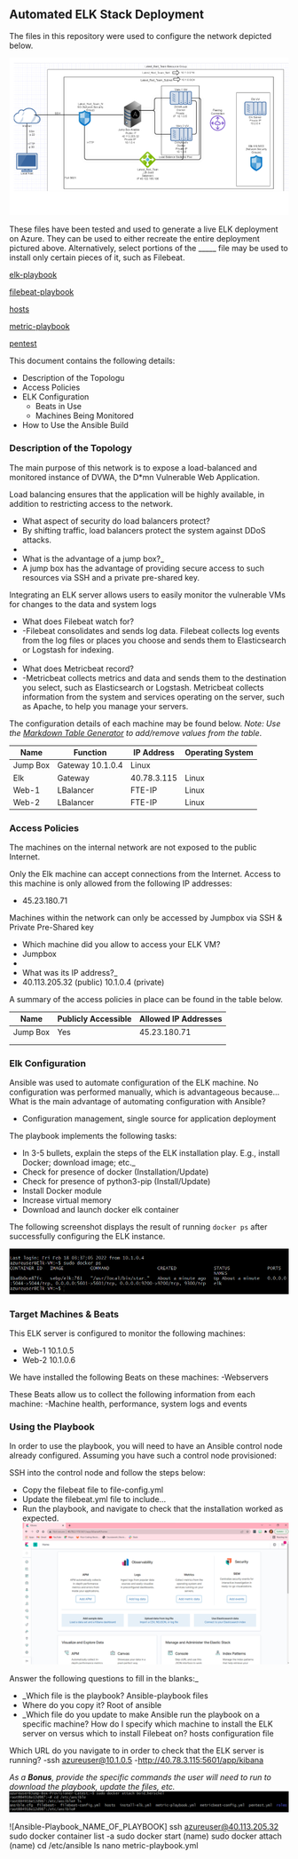 ## Automated ELK Stack Deployment

The files in this repository were used to configure the network depicted below.

![Network diagram](https://github.com/shonham/Shontae-s-Cybersecurity-Project-1/blob/8e67b9f1d26e72db8c7ba8ac17c53083eea6f9b5/diagrams/Network%20diagram.png)

These files have been tested and used to generate a live ELK deployment on Azure. They can be used to either recreate the entire deployment pictured above. Alternatively, select portions of the _____ file may be used to install only certain pieces of it, such as Filebeat.

  [elk-playbook](https://github.com/shonham/Shontae-s-Cybersecurity-Project-1/blob/a7aa16cf635a87bcdcdc3475a98223c9344a9578/ansible/elk-playbook.yml)

[filebeat-playbook](https://github.com/shonham/Shontae-s-Cybersecurity-Project-1/blob/a70586b1eed01873d6c168f6c6f7267a0571bb90/ansible/filebeat-playbook.yml)

[hosts](https://github.com/shonham/Shontae-s-Cybersecurity-Project-1/blob/ae948cf639794aa9497d8730318f2b50798dcdd8/ansible/hosts.yml)

[metric-playbook](https://github.com/shonham/Shontae-s-Cybersecurity-Project-1/blob/ae948cf639794aa9497d8730318f2b50798dcdd8/ansible/metric-playbook.yml)

[pentest](https://github.com/shonham/Shontae-s-Cybersecurity-Project-1/blob/fce05cf5ebd2e7182719ca0a069910dc37ccf4d8/ansible/pentest.yml)





This document contains the following details:
- Description of the Topologu
- Access Policies
- ELK Configuration
  - Beats in Use
  - Machines Being Monitored
- How to Use the Ansible Build


### Description of the Topology

The main purpose of this network is to expose a load-balanced and monitored instance of DVWA, the D*mn Vulnerable Web Application.

Load balancing ensures that the application will be highly available, in addition to restricting access to the network.
- What aspect of security do load balancers protect? 
- By shifting traffic, load balancers protect the system against DDoS attacks.
- 
- What is the advantage of a jump box?_
- A jump box has the advantage of providing secure access to such resources via SSH and a private pre-shared key.

Integrating an ELK server allows users to easily monitor the vulnerable VMs for changes to the data and system logs
- What does Filebeat watch for?
- -Filebeat consolidates and sends log data. Filebeat collects log events from the log files or places you choose and sends them to Elasticsearch or Logstash for indexing.
- 
- What does Metricbeat record?
- -Metricbeat collects metrics and data and sends them to the destination you select, such as Elasticsearch or Logstash. Metricbeat collects information from the system and services operating on the server, such as Apache, to help you manage your servers.

The configuration details of each machine may be found below.
_Note: Use the [Markdown Table Generator](http://www.tablesgenerator.com/markdown_tables) to add/remove values from the table_.

| Name     | Function | IP Address | Operating System |
|----------|----------|------------|------------------|
| Jump Box | Gateway  10.1.0.4     | Linux            |
| Elk      | Gateway  | 40.78.3.115| Linux            |
| Web-1    | LBalancer| FTE-IP     | Linux            |
| Web-2    | LBalancer| FTE-IP     | Linux            |

### Access Policies

The machines on the internal network are not exposed to the public Internet. 

Only the Elk machine can accept connections from the Internet. Access to this machine is only allowed from the following IP addresses:
- 45.23.180.71

Machines within the network can only be accessed by Jumpbox via SSH & Private Pre-Shared key
- Which machine did you allow to access your ELK VM?
- Jumpbox
- 
-  What was its IP address?_
-  40.113.205.32 (public) 10.1.0.4 (private)

A summary of the access policies in place can be found in the table below.

| Name     | Publicly Accessible | Allowed IP Addresses |
|----------|---------------------|----------------------|
| Jump Box | Yes                 | 45.23.180.71         |
|          |                     |                      |
|          |                     |                      |

### Elk Configuration

Ansible was used to automate configuration of the ELK machine. No configuration was performed manually, which is advantageous because...
What is the main advantage of automating configuration with Ansible?
- Configuration management, single source for application deployment

The playbook implements the following tasks:
- In 3-5 bullets, explain the steps of the ELK installation play. E.g., install Docker; download image; etc._
- Check for presence of docker (Installation/Update)
- Check for presence of python3-pip (Install/Update)
- Install Docker module
- Increase virtual memory
- Download and launch docker elk container

The following screenshot displays the result of running `docker ps` after successfully configuring the ELK instance.

![Docker ps](https://github.com/shonham/Shontae-s-Cybersecurity-Project-1/blob/8573356a371266d9c31bd00b2386bedb29c34ddd/diagrams/Docker%20ps.png)

### Target Machines & Beats
This ELK server is configured to monitor the following machines:
- Web-1 10.1.0.5 
- Web-2 10.1.0.6

We have installed the following Beats on these machines:
-Webservers

These Beats allow us to collect the following information from each machine:
-Machine health, performance, system logs and events

### Using the Playbook
In order to use the playbook, you will need to have an Ansible control node already configured. Assuming you have such a control node provisioned: 

SSH into the control node and follow the steps below:
- Copy the filebeat file to file-config.yml
- Update the filebeat.yml file to include...
- Run the playbook, and navigate to check that the installation worked as expected.
![kibanaserver](https://github.com/shonham/Shontae-s-Cybersecurity-Project-1/blob/60d84b78333fafae4d4bba4a4df2463d74c25476/diagrams/kibanaserver.png)

Answer the following questions to fill in the blanks:_
- _Which file is the playbook? Ansible-playbook files
- Where do you copy it? Root of ansible
- _Which file do you update to make Ansible run the playbook on a specific machine? How do I specify which machine to install the ELK server on versus which to install Filebeat on? hosts configuration file

Which URL do you navigate to in order to check that the ELK server is running? 
-ssh azureuser@10.1.0.5
-http://40.78.3.115:5601/app/kibana

_As a **Bonus**, provide the specific commands the user will need to run to download the playbook, update the files, etc._
![Ansible-Playbook_NAME_OF_PLAYBOOK](https://github.com/shonham/Shontae-s-Cybersecurity-Project-1/blob/b2a066b6d60976971ca5962ce6437c457b3a3711/diagrams/Ansible-Playbook_NAME_OF_PLAYBOOK.png)

![Ansible-Playbook_NAME_OF_PLAYBOOK]
ssh azureuser@40.113.205.32
sudo docker container list -a
sudo docker start (name)
sudo docker attach (name)
cd /etc/ansible
ls
nano metric-playbook.yml

